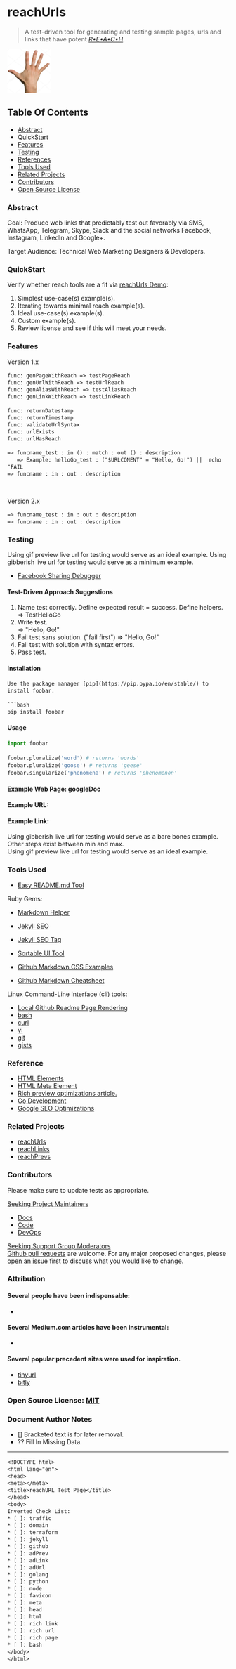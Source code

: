 # reachUrls
> A test-driven tool for generating and testing sample pages, urls and links that have potent [*R•E•A•C•H*](docs/README.md).
<img src="docs/images/reach-logo-fpo-cropped.png" width="100" height="100" title="R•E•A•C•H"/>

## Table Of Contents
* [Abstract](#abstract)
* [QuickStart](#quickstart)
* [Features](#features)
* [Testing](#testing)
* [References](#references)
* [Tools Used](#tools-used)
* [Related Projects](#related-projects)
* [Contributors](#contributors)
* [Open Source License](#open-source-license)
### Abstract
Goal: Produce web links that predictably test out favorably via SMS, WhatsApp, Telegram, Skype, Slack and the social networks Facebook, Instagram, LinkedIn and Google+.

Target Audience: Technical Web Marketing Designers & Developers.  

### QuickStart
Verify whether reach<x> tools are a fit via [reachUrls Demo]():
1. Simplest use-case(s) example(s).
2. Iterating towards minimal reach example(s).
3. Ideal use-case(s) example(s).
4. Custom example(s).
5. Review license and see if this will meet your needs.

### Features

Version 1.x
```
func: genPageWithReach => testPageReach
func: genUrlWithReach => testUrlReach
func: genAliasWithReach => testAliasReach
func: genLinkWithReach => testLinkReach

func: returnDatestamp
func: returnTimestamp
func: validateUrlSyntax
func: urlExists
func: urlHasReach

=> funcname_test : in () : match : out () : description
   => Example: helloGo_test : ("$URLCONENT" = "Hello, Go!") ||  echo "FAIL 
=> funcname : in : out : description  



```

Version 2.x
```
=> funcname_test : in : out : description
=> funcname : in : out : description  
```

### Testing 
Using gif preview live url for testing would serve as an ideal example.
Using gibberish live url for testing would serve as a minimum example.

* [Facebook Sharing Debugger](https://developers.facebook.com/tools/debug/)

#### Test-Driven Approach Suggestions
1. Name test correctly. Define expected result = success. Define helpers.  
=> TestHelloGo
2. Write test.  
=> "Hello, Go!"
3. Fail test sans solution. ("fail first")
=> "Hello, Go!"
4. Fail test with solution with syntax errors.
5. Pass test.

#### Installation
```
Use the package manager [pip](https://pip.pypa.io/en/stable/) to install foobar.

```bash
pip install foobar
```

#### Usage

```python
import foobar

foobar.pluralize('word') # returns 'words'
foobar.pluralize('goose') # returns 'geese'
foobar.singularize('phenomena') # returns 'phenomenon'
```
#### Example Web Page: googleDoc
#### Example URL: 
#### Example Link: 

Using gibberish live url for testing would serve as a bare bones example.  
Other steps exist between min and max.  
Using gif preview live url for testing would serve as an ideal example.

### Tools Used
* [Easy README.md Tool](https://www.makeareadme.com/)  

Ruby Gems:
* [Markdown Helper](https://github.com/BurdetteLamar/markdown_helper#markdown-helper)
* [Jekyll SEO](https://github.com/pmarsceill/jekyll-seo-gem)
* [Jekyll SEO Tag](https://github.com/jekyll/jekyll-seo-tag)

* [Sortable UI Tool](http://github.com/sortablejs/ngx-sortablejs)
* [Github Markdown CSS Examples](https://github.com/sindresorhus/github-markdown-css)
* [Github Markdown Cheatsheet](https://github.com/adam-p/markdown-here/wiki/Markdown-Cheatsheet)

Linux Command-Line Interface (cli) tools:
* [Local Github Readme Page Rendering](https://github.com/joeyespo/grip)  
* [bash]()
* [curl]()
* [vi]()
* [git]()
* [gists](https://gist.github.com/jeremy-donson/3114cbdaf72916c85ff4fb9744b7224a)

### Reference
* [HTML Elements](https://developer.mozilla.org/en-US/docs/Web/HTML/Element/meta)
* [HTML Meta Element](https://developer.mozilla.org/en-US/docs/Web/HTML/Element/meta/name)
* [Rich preview optimizations article.](https://medium.com/@richardoosterhof/how-to-optimize-your-site-for-rich-previews-527ed13a6d69)
* [Go Development](https://github.com/jbelmont/golang-workshop)
* [Google SEO Optimizations](https://developers.google.com/search/docs/guides/prototype)

### Related Projects
* [reachUrls]()
* [reachLinks]()
* [reachPrevs]()

### Contributors
Please make sure to update tests as appropriate.  

[Seeking Project Maintainers]()  
* [Docs]()  
* [Code]()  
* [DevOps]()  

[Seeking Support Group Moderators](https://www.facebook.com/groups/osswebdevbackend)  
[Github pull requests](??) are welcome.  For any major proposed changes, please [open an issue](??) first to discuss what you would like to change.

### Attribution

#### Several people have been indispensable:  
* []()

#### Several Medium.com articles have been instrumental:  
* []()

#### Several popular precedent sites were used for inspiration.  
* [tinyurl]()
* [bitly]()

### Open Source License: [MIT](https://choosealicense.com/licenses/mit/)

### Document Author Notes
* [] Bracketed text is for later removal.  
* ?? Fill In Missing Data.  

---

```
<!DOCTYPE html>
<html lang="en">
<head>
<meta></meta>
<title>reachURL Test Page</title>
</head>
<body>
Inverted Check List:
* [ ]: traffic
* [ ]: domain
* [ ]: terraform
* [ ]: jekyll
* [ ]: github
* [ ]: adPrev
* [ ]: adLink
* [ ]: adUrl
* [ ]: golang
* [ ]: python
* [ ]: node
* [ ]: favicon
* [ ]: meta
* [ ]: head
* [ ]: html
* [ ]: rich link
* [ ]: rich url
* [ ]: rich page
* [ ]: bash
</body>
</html>
```
